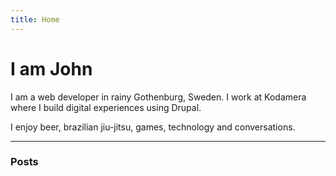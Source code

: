```yaml
---
title: Home
---
```


# I am John

I am a web developer in rainy Gothenburg, Sweden. I work at Kodamera where I build digital experiences using Drupal.

I enjoy beer, brazilian jiu-jitsu, games, technology and conversations.

---

### Posts
